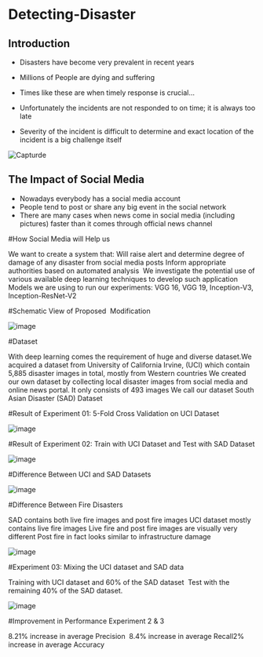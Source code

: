 # Detecting-Disaster
## Introduction ##

* Disasters have become very prevalent in recent years

* Millions of People are dying and suffering

* Times like these are when timely response is crucial…

* Unfortunately the incidents are not responded to on time; it is always too late

* Severity of the incident is difficult to determine and exact location of the incident is a big challenge itself

![Capturde](https://user-images.githubusercontent.com/55071900/73589713-3afbfd00-4504-11ea-87a6-99f1dbac181c.PNG)

## The Impact of Social Media

* Nowadays everybody has a social media account​
* People tend to post or share any big event in the social network​
* There are many cases when news come in social media (including pictures) faster than it comes through official news channel

#How Social Media will Help us

We want to create a system that:​
Will raise alert and determine degree of damage of any disaster from social media posts​
Inform appropriate authorities based on automated analysis ​
We investigate the potential use of various available deep learning techniques to develop such application ​
Models we are using to run our experiments: VGG 16, VGG 19, Inception-V3, Inception-ResNet-V2

#Schematic View of Proposed  Modification

![image](https://user-images.githubusercontent.com/55071900/73589742-b8277200-4504-11ea-977c-05af024f9b9f.png)

#Dataset

With deep learning comes the requirement of huge and diverse dataset.​
We acquired a dataset from University of California Irvine, (UCI) which contain 5,885 disaster images in total, mostly from Western countries​
We created our own dataset by collecting local disaster images from social media and online news portal. It only consists of 493 images​
We call our dataset South Asian Disaster (SAD) Dataset

#Result of Experiment 01: 5-Fold Cross Validation on UCI Dataset 

![image](https://user-images.githubusercontent.com/55071900/73589875-1b65d400-4506-11ea-9c5e-9d46eaabab25.png)

#Result of Experiment 02: Train with UCI Dataset and Test with SAD Dataset

![image](https://user-images.githubusercontent.com/55071900/73589888-3afcfc80-4506-11ea-91d5-ec72e0106644.png)

#Difference Between UCI and SAD Datasets

![image](https://user-images.githubusercontent.com/55071900/73589767-fd4ba400-4504-11ea-8dfe-5386c94b1b96.png)

#Difference Between Fire Disasters

SAD contains both live fire images and post fire images​
UCI dataset mostly contains live fire images​
Live fire and post fire images are visually very different​
Post fire in fact looks similar to infrastructure damage

![image](https://user-images.githubusercontent.com/55071900/73589914-70a1e580-4506-11ea-8982-775b383bdc91.png)

#Experiment 03: Mixing the UCI dataset and SAD data

Training with UCI dataset and 60% of the SAD dataset ​
Test with the remaining 40% of the SAD dataset. 

![image](https://user-images.githubusercontent.com/55071900/73589935-a34bde00-4506-11ea-9650-ca01355e0e82.png)

#Improvement in Performance Experiment 2 & 3​

8.21% increase in average Precision ​
8.4% increase in average Recall​
2% increase in average Accuracy
